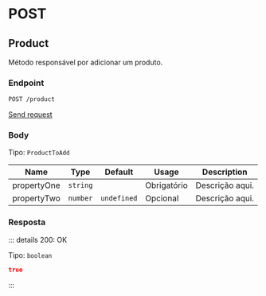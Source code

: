 # POST

## Product

Método responsável por adicionar um produto.

### Endpoint

```sh
POST /product
```

[Send request](https://hopp.sh/r/RBIndltVMBg1 '/product')

### Body

Tipo: `ProductToAdd`

| Name        | Type     | Default     | Usage       | Description     |
| ----------- | -------- | ----------- | ----------- | --------------- |
| propertyOne | `string` |             | Obrigatório | Descrição aqui. |
| propertyTwo | `number` | `undefined` | Opcional    | Descrição aqui. |

### Resposta

::: details 200: OK

Tipo: `boolean`

```json
true
```

:::
